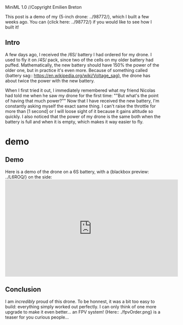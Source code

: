 MiniML 1.0
//Copyright Emilien Breton

This post is a demo of my {5-inch drone: ../98772/}, which I built a few weeks ago. You can {click here: ../98772/} if you would like to see how I built it!

Intro
-----

A few days ago, I received the /6S/ battery I had ordered for my drone. I used to fly it on /4S/ pack, since two of the cells on my older battery had puffed. Mathematically, the new battery should have 150% the power of the older one, but in practice it's even more. Because of something called {battery sag:: https://en.wikipedia.org/wiki/Voltage_sag}, the drone has about twice the power with the new battery.

When I first tried it out, I immediately remembered what my friend Nicolas had told me when he saw my drone for the first time:
	""But what's the point of having that much power?""
Now that I have received the new battery, I'm constantly asking myself the exact same thing. I can't raise the throttle for more than [1 second] or I will loose sight of it because it gains altitude so quickly. I also noticed that the power of my drone is the same both when the battery is full and when it is empty, which makes it way easier to fly.


# demo
Demo
----

Here is a demo of the drone on a 6S battery, with a {blackbox preview: ../L6ROQ/} on the side:
	<iframe width="560" height="315" src="https:\/\/www.youtube.com\/embed\/mtHC_svNsn8" frameborder="0" allow="accelerometer; autoplay; clipboard-write; encrypted-media; gyroscope; picture-in-picture" allowfullscreen></iframe>


Conclusion
----------

I am *incredibly* proud of this drone. To be honnest, it was a bit too easy to build: everything simply worked out perfectly. I can only think of one more upgrade to make it even better... an FPV system! {Here:: ./fpvOrder.png} is a teaser for you curious people...
